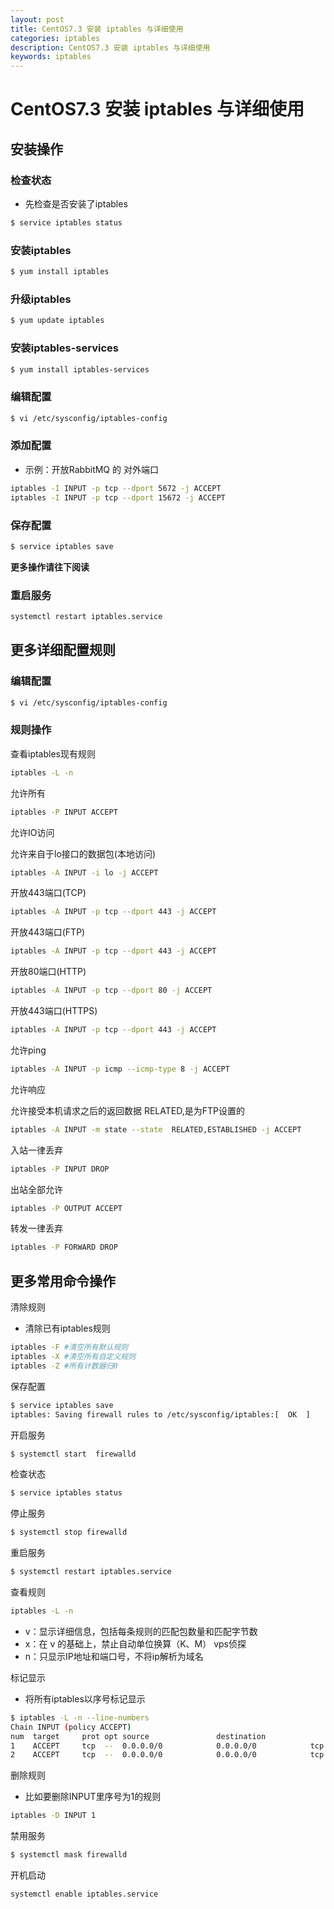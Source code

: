 ```yaml
---
layout: post
title: CentOS7.3 安装 iptables 与详细使用
categories: iptables
description: CentOS7.3 安装 iptables 与详细使用
keywords: iptables
---
```


# CentOS7.3 安装 iptables 与详细使用

## 安装操作

### 检查状态

 - 先检查是否安装了iptables
 
```sh
$ service iptables status
```

### 安装iptables

```sh
$ yum install iptables
```

### 升级iptables

```sh
$ yum update iptables 
```

### 安装iptables-services

```sh
$ yum install iptables-services
```

### 编辑配置

```sh
$ vi /etc/sysconfig/iptables-config
```

### 添加配置

 -  示例：开放RabbitMQ 的 对外端口

```sh
iptables -I INPUT -p tcp --dport 5672 -j ACCEPT
iptables -I INPUT -p tcp --dport 15672 -j ACCEPT
```

### 保存配置

```sh
$ service iptables save
```

**更多操作请往下阅读**

### 重启服务

```sh
systemctl restart iptables.service
```

## 更多详细配置规则

### 编辑配置
```sh
$ vi /etc/sysconfig/iptables-config
```

### 规则操作

查看iptables现有规则
```sh
iptables -L -n
```

允许所有
```sh
iptables -P INPUT ACCEPT
```

允许IO访问

允许来自于lo接口的数据包(本地访问)

```sh
iptables -A INPUT -i lo -j ACCEPT
```

开放443端口(TCP)

```sh
iptables -A INPUT -p tcp --dport 443 -j ACCEPT
```

开放443端口(FTP)

```sh
iptables -A INPUT -p tcp --dport 443 -j ACCEPT
```

开放80端口(HTTP)

```sh
iptables -A INPUT -p tcp --dport 80 -j ACCEPT
```

开放443端口(HTTPS)

```sh
iptables -A INPUT -p tcp --dport 443 -j ACCEPT
```

允许ping

```sh
iptables -A INPUT -p icmp --icmp-type 8 -j ACCEPT
```

允许响应

允许接受本机请求之后的返回数据 RELATED,是为FTP设置的

```sh
iptables -A INPUT -m state --state  RELATED,ESTABLISHED -j ACCEPT
```

入站一律丢弃

```sh
iptables -P INPUT DROP
```

出站全部允许

```sh
iptables -P OUTPUT ACCEPT
```

转发一律丢弃

```sh
iptables -P FORWARD DROP
```

## 更多常用命令操作

清除规则

 - 清除已有iptables规则
 
```sh
iptables -F #清空所有默认规则
iptables -X #清空所有自定义规则
iptables -Z #所有计数器归0
```

保存配置

```sh
$ service iptables save
iptables: Saving firewall rules to /etc/sysconfig/iptables:[  OK  ]
```

开启服务

```sh
$ systemctl start  firewalld
```

检查状态
 
```sh
$ service iptables status
```

停止服务

```sh
$ systemctl stop firewalld
```

重启服务

```sh
$ systemctl restart iptables.service
```

查看规则

```sh
iptables -L -n
```
 - v：显示详细信息，包括每条规则的匹配包数量和匹配字节数
 - x：在 v 的基础上，禁止自动单位换算（K、M） vps侦探
 - n：只显示IP地址和端口号，不将ip解析为域名

标记显示

 - 将所有iptables以序号标记显示
 
```sh
$ iptables -L -n --line-numbers
Chain INPUT (policy ACCEPT)
num  target     prot opt source               destination         
1    ACCEPT     tcp  --  0.0.0.0/0            0.0.0.0/0            tcp dpt:15672
2    ACCEPT     tcp  --  0.0.0.0/0            0.0.0.0/0            tcp dpt:5672
```

删除规则

 - 比如要删除INPUT里序号为1的规则
 
```sh
iptables -D INPUT 1
```

禁用服务

```sh
$ systemctl mask firewalld
```

开机启动

```sh
systemctl enable iptables.service 
```

